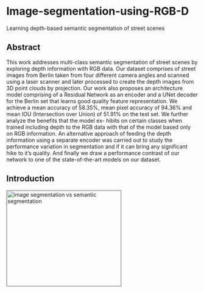 # Image-segmentation-using-RGB-D
Learning depth-based semantic segmentation of street scenes

## Abstract

This work addresses multi-class semantic segmentation of street scenes by exploring depth information with RGB data. Our dataset comprises of street images from Berlin taken from four different camera angles and scanned using a laser scanner and later processed to create the depth images from 3D point clouds by projection. Our work also proposes an architecture model comprising of a Residual Network as an encoder and a UNet decoder for the Berlin set that learns good quality feature representation. We achieve a mean accuracy of 58.35%, mean pixel accuracy of 94.36% and mean IOU (Intersection over Union) of 51.91% on the test set. We further analyze the benefits that the model ex- hibits on certain classes when trained including depth to the RGB data with that of the model based only on RGB information. An alternative approach of feeding the depth information using a separate encoder was carried out to study the performance variation in segmentation and if it can bring any significant hike to it’s quality. And finally we draw a performance contrast of our network to one of the state-of-the-art models on our dataset.

## Introduction

<img style="border: 1px solid grey" src="https://github.com/kangkanbharadwaj/Image-segmentation-using-RGB-D/tree/master/images/1.png" alt="image segmentation vs semantic segmentation" width="300" height="250"/>
